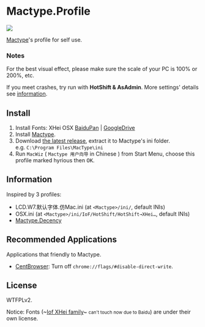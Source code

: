# Mactype.Profile

![](https://img.shields.io/badge/License-WTFPL%202.0-lightgrey.svg?style=flat-square)

[Mactype](https://github.com/snowie2000/mactype)'s profile for self use.

### Notes

For the best visual effect, please make sure the scale of your PC is 100% or 200%, etc.

If you meet crashes, try run with **HotShift & AsAdmin**. More settings' details see
[information](info.md).

## Install

1. Install Fonts: XHei OSX [BaiduPan](https://pan.baidu.com/s/1ge6WEPl) | [GoogleDrive](https://drive.google.com/open?id=0By0qP7O6AIsHSTMwUi1iUjY4dkk)
2. Install [Mactype](http://www.mactype.net/).
3. Download [the latest release](https://github.com/hyrious/Mactype.Profile.Mac/archive/master.zip), extract it to Mactype's ini folder.  
   e.g. `C:\Program Files\MacType\ini`
4. Run `MacWiz` ( `Mactype 用户向导` in Chinese ) from Start Menu, choose this profile marked hyrious then <kbd>OK</kbd>.

## Information

Inspired by 3 profiles:  
- LCD.W7.默认字体.仿Mac.ini (at `<Mactype>/ini/`, default INIs)
- OSX.ini (at `<Mactype>/ini/IoF/HotShift/HotShift→XHei…`, default INIs)
- [Mactype.Decency](https://github.com/renkun-ken/MacType.Decency)

## Recommended Applications

Applications that friendly to Mactype.
- [CentBrowser](https://www.centbrowser.com/): Turn off `chrome://flags/#disable-direct-write`.

## License

WTFPLv2.

Notice: Fonts (~[Iof XHei family](https://pan.baidu.com/s/1ntqNBrb)~ <small>can't touch now due to Baidu</small>) are under their own license.
